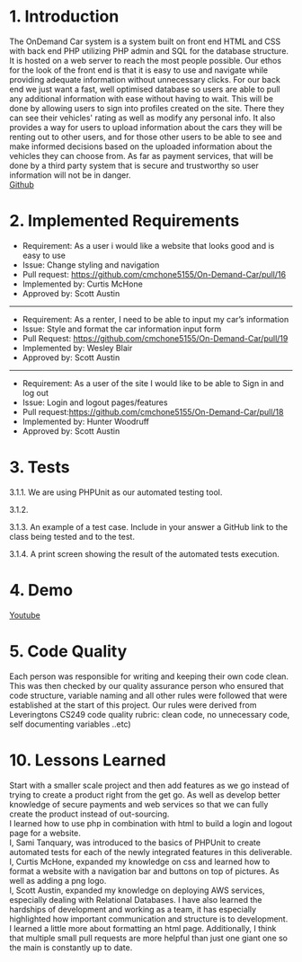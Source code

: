 # 1. Introduction
The OnDemand Car system is a system built on front end HTML and CSS with back end PHP utilizing PHP admin and SQL for the database structure. It is hosted on a web server to reach the most people possible. Our ethos for the look of the front end is that it is easy to use and navigate while providing adequate information without unnecessary clicks. For our back end we just want a fast, well optimised database so users are able to pull any additional information with ease without having to wait. This will be done by allowing users to sign into profiles created on the site. There they can see their vehicles' rating as well as modify any personal info. It also provides a way for users to upload information about the cars they will be renting out to other users, and for those other users to be able to see and make informed decisions based on the uploaded information about the vehicles they can choose from. As far as payment services, that will be done by a third party system that is secure and trustworthy so user information will not be in danger.\
[Github](https://github.com/cmchone5155/On-Demand-Car)
# 2. Implemented Requirements
* Requirement: As a user i would like a website that looks good and is easy to use
* Issue: Change styling and navigation
* Pull request: https://github.com/cmchone5155/On-Demand-Car/pull/16 
* Implemented by: Curtis McHone
* Approved by: Scott Austin
---------------------------------------------------------------------------------------------------------------------------------------------------------------------------------
* Requirement: As a renter, I need to be able to input my car’s information
* Issue: Style and format the car information input form
* Pull Request: https://github.com/cmchone5155/On-Demand-Car/pull/19 
* Implemented by: Wesley Blair 
* Approved by: Scott Austin
---------------------------------------------------------------------------------------------------------------------------------------------------------------------------------
* Requirement: As a user of the site I would like to be able to Sign in and log out
* Issue: Login and logout pages/features
* Pull request:https://github.com/cmchone5155/On-Demand-Car/pull/18  
* Implemented by: Hunter Woodruff
* Approved by: Scott Austin

# 3. Tests
3.1.1. We are using PHPUnit as our automated testing tool.

3.1.2. 

3.1.3. An example of a test case. Include in your answer a GitHub link to the class being tested and to the test. 

3.1.4. A print screen showing the result of the automated tests execution.

# 4. Demo
[Youtube](https://www.youtube.com/watch?v=MxWxzQJ7HXE&ab_channel=HunterWoodruff)
# 5. Code Quality
Each person was responsible for writing and keeping their own code clean. This was then checked by our quality assurance person who ensured that code structure, variable naming and all other rules were followed that were established at the start of this project. Our rules were derived from Leveringtons CS249 code quality rubric: clean code, no unnecessary code, self documenting variables ..etc)
# 10. Lessons Learned
Start with a smaller scale project and then add features as we go instead of trying to create a product right from the get go. As well as develop better knowledge of secure payments and web services so that we can fully create the product instead of out-sourcing.\
I learned how to use php in combination with html to build a login and logout page for a website.\
I, Sami Tanquary, was introduced to the basics of PHPUnit to create automated tests for each of the newly integrated features in this deliverable.
I, Curtis McHone, expanded my knowledge on css and learned how to format a website with a navigation bar and buttons on top of pictures. As well as adding a png logo.\
I, Scott Austin, expanded my knowledge on deploying AWS services, especially dealing with Relational Databases. I have also learned the hardships of development and working as a team, it has especially highlighted how important communication and structure is to development.\
I learned a little more about formatting an html page. Additionally, I think that multiple small pull requests are more helpful than just one giant one so the main is constantly up to date.



